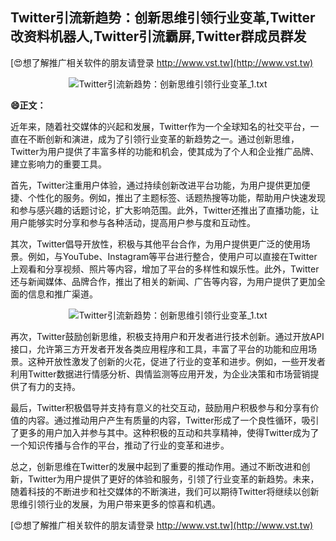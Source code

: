 ## **Twitter引流新趋势：创新思维引领行业变革,Twitter改资料机器人,Twitter引流霸屏,Twitter群成员群发**

[😍想了解推广相关软件的朋友请登录 http://www.vst.tw](http://www.vst.tw)

 <center><img src="https://vst.tw/MP4/tuiguang/png/4.png" alt="Twitter引流新趋势：创新思维引领行业变革_1.txt"></center>

**😄正文：**

近年来，随着社交媒体的兴起和发展，Twitter作为一个全球知名的社交平台，一直在不断创新和演进，成为了引领行业变革的新趋势之一。通过创新思维，Twitter为用户提供了丰富多样的功能和机会，使其成为了个人和企业推广品牌、建立影响力的重要工具。

首先，Twitter注重用户体验，通过持续创新改进平台功能，为用户提供更加便捷、个性化的服务。例如，推出了主题标签、话题热搜等功能，帮助用户快速发现和参与感兴趣的话题讨论，扩大影响范围。此外，Twitter还推出了直播功能，让用户能够实时分享和参与各种活动，提高用户参与度和互动性。

其次，Twitter倡导开放性，积极与其他平台合作，为用户提供更广泛的使用场景。例如，与YouTube、Instagram等平台进行整合，使用户可以直接在Twitter上观看和分享视频、照片等内容，增加了平台的多样性和娱乐性。此外，Twitter还与新闻媒体、品牌合作，推出了相关的新闻、广告等内容，为用户提供了更加全面的信息和推广渠道。

 <center><img src="https://vst.tw/MP4/tuiguang/png/5.png" alt="Twitter引流新趋势：创新思维引领行业变革_1.txt"></center>

再次，Twitter鼓励创新思维，积极支持用户和开发者进行技术创新。通过开放API接口，允许第三方开发者开发各类应用程序和工具，丰富了平台的功能和应用场景。这种开放性激发了创新的火花，促进了行业的变革和进步。例如，一些开发者利用Twitter数据进行情感分析、舆情监测等应用开发，为企业决策和市场营销提供了有力的支持。

最后，Twitter积极倡导并支持有意义的社交互动，鼓励用户积极参与和分享有价值的内容。通过推动用户产生有质量的内容，Twitter形成了一个良性循环，吸引了更多的用户加入并参与其中。这种积极的互动和共享精神，使得Twitter成为了一个知识传播与合作的平台，推动了行业的变革和进步。

总之，创新思维在Twitter的发展中起到了重要的推动作用。通过不断改进和创新，Twitter为用户提供了更好的体验和服务，引领了行业变革的新趋势。未来，随着科技的不断进步和社交媒体的不断演进，我们可以期待Twitter将继续以创新思维引领行业的发展，为用户带来更多的惊喜和机遇。

[😍想了解推广相关软件的朋友请登录 http://www.vst.tw](http://www.vst.tw)



